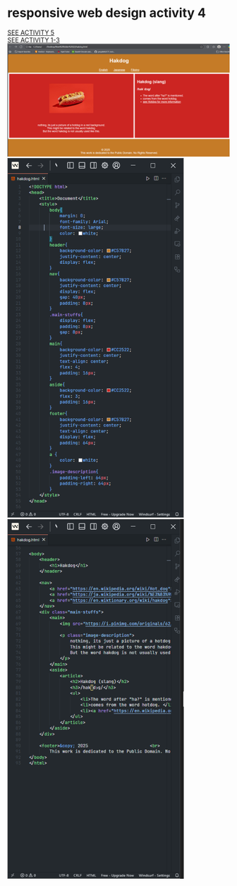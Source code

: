 # responsive web design activity 4
[SEE ACTIVITY 5](https://github.com/IMOitself/rwd-activity-5)
<br>
[SEE ACTIVITY 1-3](https://github.com/IMOitself/rwd-activity-123)
<br>
![output](Screenshot%202025-08-21%20172651.png)
<img src="Screenshot%202025-08-21%20172817.png" width="400"><img src="Screenshot%202025-08-21%20172833.png" width="400">
